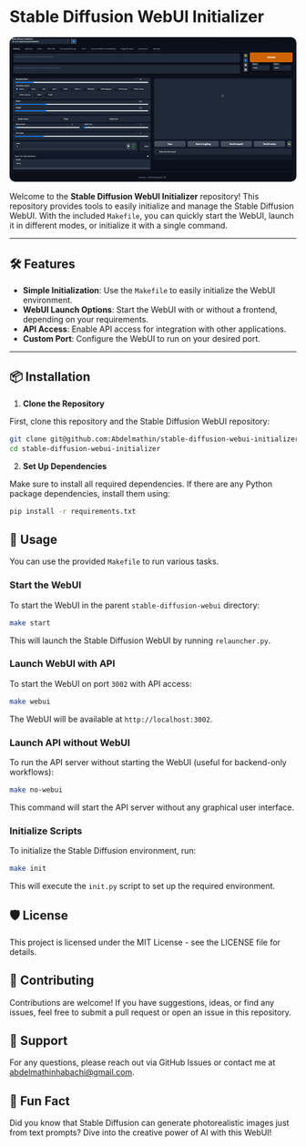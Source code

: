 # Stable Diffusion WebUI Initializer

<p align="center">
    <a href="" target="_blank">
        <img style="border-radius: 10px;" src="docs/assets/img/banner.png" width="800" alt="Abstract VM" />
    </a>
</p>


Welcome to the **Stable Diffusion WebUI Initializer** repository! This repository provides tools to easily initialize and manage the Stable Diffusion WebUI. With the included `Makefile`, you can quickly start the WebUI, launch it in different modes, or initialize it with a single command.

---

## 🛠 **Features**

- **Simple Initialization**: Use the `Makefile` to easily initialize the WebUI environment.
- **WebUI Launch Options**: Start the WebUI with or without a frontend, depending on your requirements.
- **API Access**: Enable API access for integration with other applications.
- **Custom Port**: Configure the WebUI to run on your desired port.

---

## 📦 **Installation**

1. **Clone the Repository**

First, clone this repository and the Stable Diffusion WebUI repository:

```bash
git clone git@github.com:Abdelmathin/stable-diffusion-webui-initializer.git
cd stable-diffusion-webui-initializer
```

2. **Set Up Dependencies**

Make sure to install all required dependencies. If there are any Python package dependencies, install them using:

```bash
pip install -r requirements.txt
```

## 🚀 Usage

You can use the provided `Makefile` to run various tasks.

### Start the WebUI

To start the WebUI in the parent `stable-diffusion-webui` directory:

```bash
make start
```
This will launch the Stable Diffusion WebUI by running `relauncher.py`.

### Launch WebUI with API

To start the WebUI on port `3002` with API access:

```bash
make webui
```

The WebUI will be available at `http://localhost:3002`.

### Launch API without WebUI

To run the API server without starting the WebUI (useful for backend-only workflows):

```bash
make no-webui
```

This command will start the API server without any graphical user interface.

### Initialize Scripts

To initialize the Stable Diffusion environment, run:

```bash
make init
```

This will execute the `init.py` script to set up the required environment.

## 🛡 License

This project is licensed under the MIT License - see the LICENSE file for details.

## 🤝 Contributing

Contributions are welcome! If you have suggestions, ideas, or find any issues, feel free to submit a pull request or open an issue in this repository.

## 💬 Support

For any questions, please reach out via GitHub Issues or contact me at abdelmathinhabachi@gmail.com.

## 🌟 Fun Fact

Did you know that Stable Diffusion can generate photorealistic images just from text prompts? Dive into the creative power of AI with this WebUI!

